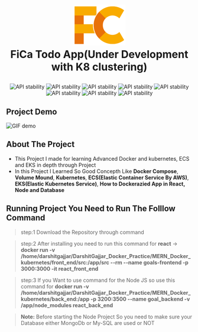 <!-- LOGO -->
<br />
<h1>
<p align="center">
  <img src="https://raw.githubusercontent.com/L0garithmic/FastColabCopy/main/img/logo.png" alt="Logo" width="140" height="110">
  <br>FiCa Todo App(Under Development with K8 clustering)
</h1>

  <p align="center"> 
    <img src="https://img.shields.io/badge/Made%20with-ReactJs-brightgreen"
      alt="API stability" />
   <img src="https://img.shields.io/badge/Made%20with-NodeJs-green"
      alt="API stability" />
   <img src="https://img.shields.io/badge/Made%20with-Docker-yellow"
      alt="API stability" />
   <img src="https://img.shields.io/badge/Made%20with-DockerCompose-blue"
      alt="API stability" />
  <img src="https://img.shields.io/badge/Made%20with-Kubernetes-red"
      alt="API stability" />
   <img src="https://img.shields.io/badge/Made%20with-ECS-red"
      alt="API stability" />
    <img src="https://img.shields.io/badge/Made%20with-EKS-teal"
      alt="API stability" />
    <img src="https://img.shields.io/badge/Made%20with-MongoDB-Green"
      alt="API stability" />
    <br />
    </p>
</p>

## Project Demo

![GIF demo](http://g.recordit.co/rTdat6nnxv.gif)

## About The Project

- This Project I made for learning Advanced Docker and kubernetes, ECS and EKS in depth through Project
- In this Project I Learned So Good Concepth Like **Docker Compose**, **Volume Mound**, **Kubernetes**, **ECS(Elastic Container Service By AWS)**, **EKS(Elastic Kubernetes Service)**, **How to Dockerazied App in React, Node and Database**

## Running Project You Need to Run The Folllow Command

> step:1 Download the Repository through command

> step:2 After installing you need to run this command for **react** -> **docker run -v /home/darshitgajjar/DarshitGajjar_Docker_Practice/MERN_Docker_kubernetes/front_end/src:/app/src --rm --name goals-frontend -p 3000:3000 -it react_front_end**

> step:3 If you Want to use command for the Node JS so use this command for **docker run -v /home/darshitgajjar/DarshitGajjar_Docker_Practice/MERN_Docker_kubernetes/back_end:/app -p 3200:3500 --name goal_backend -v /app/node_modules react_back_end**

> **Note:** Before starting the Node Project So you need to make sure your Database either MongoDb or My-SQL are used or NOT
